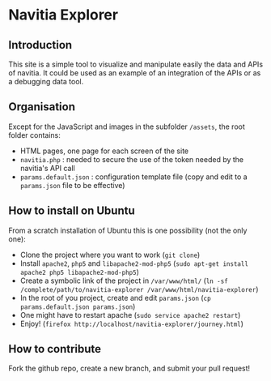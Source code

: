 Navitia Explorer
================

Introduction
------------
This site is a simple tool to visualize and manipulate easily the data and APIs of navitia.
It could be used as an example of an integration of the APIs or as a debugging data tool.

Organisation
------------
Except for the JavaScript and images in the subfolder `/assets`, the root folder contains:
* HTML pages, one page for each screen of the site
* `navitia.php` : needed to secure the use of the token needed by the navitia's API call
* `params.default.json` : configuration template file (copy and edit to a `params.json` file to be effective)

How to install on Ubuntu
------------------------
From a scratch installation of Ubuntu this is one possibility (not the only one):
* Clone the project where you want to work (`git clone`)
* Install `apache2`, `php5` and `libapache2-mod-php5` (`sudo apt-get install apache2 php5 libapache2-mod-php5`)
* Create a symbolic link of the project in `/var/www/html/` (`ln -sf /complete/path/to/navitia-explorer /var/www/html/navitia-explorer`)
* In the root of you project, create and edit `params.json` (`cp params.default.json params.json`)
* One might have to restart apache (`sudo service apache2 restart`)
* Enjoy! (`firefox http://localhost/navitia-explorer/journey.html`)

How to contribute
-----------------
Fork the github repo, create a new branch, and submit your pull request!
 
